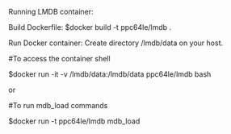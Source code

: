 Running LMDB container:

Build Dockerfile: 
$docker build -t ppc64le/lmdb .

Run Docker container:
Create directory /lmdb/data on your host.

#To access the container shell

$docker run -it -v /lmdb/data:/lmdb/data ppc64le/lmdb bash

or

#To run mdb_load commands

$docker run -t ppc64le/lmdb mdb_load <options>

